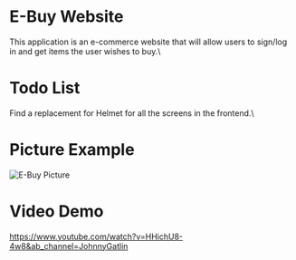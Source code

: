 # E-Buy Website

This application is an e-commerce website that will allow users to sign/log in and get items the user wishes to buy.\

# Todo List
Find a replacement for Helmet for all the screens in the frontend.\

# Picture Example
![E-Buy Picture](https://user-images.githubusercontent.com/110202155/185832171-7c4ffa7b-bf5f-41e0-9a1c-f2e6f5abab02.png)

# Video Demo
https://www.youtube.com/watch?v=HHichU8-4w8&ab_channel=JohnnyGatlin
